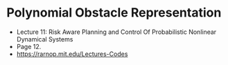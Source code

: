 # Polynomial Obstacle Representation

- Lecture 11: Risk Aware Planning and Control Of Probabilistic Nonlinear Dynamical Systems
- Page 12.
- https://rarnop.mit.edu/Lectures-Codes
